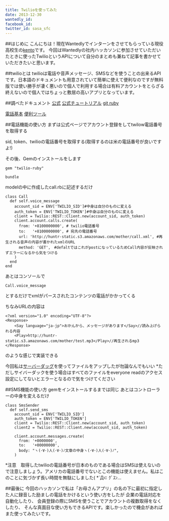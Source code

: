 ```yaml
---
title: Twilioを使ってみた
date: 2013-12-30
wantedly_id:
facebook_id:
twitter_id: sasa_sfc
---
```

##はじめに
こんにちは！現在Wantedlyでインターンをさせてもらっている現役高校生の[kento](https://www.wantedly.com/users/2217896)です。
今回はWantedlyの社内ハッカソンに参加させていただいたときに使ったTwilioというAPIについて自分のまとめも兼ねて記事を書かせていただきたいと思います。


##twilioとは
twilioは電話や音声メッセージ、SMSなどを使うことの出来るAPIです。日本語のドキュメントも用意されていて簡単に使えて便利なのですが無料版では使い勝手が凄く悪いので個人で利用する場合は有料アカウントをとらざる終えないので個人ではちょっと敷居の高いアプリとなっています。


##調べたドキュメント
[公式](http://twilio.kddi-web.com/)
[公式チュートリアル](https://jp.twilio.com/docs/quickstart)
[git ruby](https://github.com/twilio/twilio-ruby)

[電話基本](http://blog.twilio.kddi-web.com/2013/05/21/ruby%E3%81%8B%E3%82%89%E9%9B%BB%E8%A9%B1%E3%82%92%E3%81%8B%E3%81%91%E3%82%8B/)
[便利ツール](http://dev.classmethod.jp/etc/twim11/)

##電話機能の使い方
まずは公式ページでアカウント登録をしてtwilow電話番号を取得する

sid, token、twilioの電話番号を取得する(取得するのは米の電話番号が良いですよ!)

その後、Gemのインストールをします

```bash:gem
gem "twilio-ruby"
```

```bash:ターミナル
bundle
```

modelの中に作成したcall.rbに記述するだけ

```ruby:model
class Call
  def self.voice_message
    account_sid = ENV['TWILIO_SID']#中身は自分のものに変える
    auth_token = ENV['TWILIO_TOKEN']#中身は自分のものに変える
    client = Twilio::REST::Client.new(account_sid, auth_token)
    client.account.calls.create(
      from: '+8100000000', # twilio電話番号
      to:   '+8100000000', # 宛先の電話番号
      url: 'http://huntr-static.s3.amazonaws.com/mother/call.xml', #再生される音声の内容が書かれたxmlのURL
      method: 'GET',　#defaltではこれがpostになっているためCall内容が反映されずエラーになるから気をつける
    )
  end
end
```


あとはコンソールで

```bash:コンソール
Call.voice_message
```
とするだけでxmlがパースされたコンテンツの電話がかかってくる

ちなみURLの内容は

```xml:xml
<?xml version="1.0" encoding="UTF-8"?>
<Response>
    <Say language="ja-jp">おかんから、メッセージがあります</Say>//読み上げられる内容
    <Play>http://huntr-static.s3.amazonaws.com/mother/test.mp3</Play>//再生されるmp3
</Response>
```

のような感じで実装できる

今回私は[サーバーダッグ](http://cyberduck.softonic.jp/mac)を使ってファイルをアップしたが勿論なんでもいい
*ただしサイバーダックを使う場合はすべてのファイルをeveryone readのアクセス設定にしてないとエラーとなるので気をつけてください

##SMS機能の使い方
gemをインストールするまでは同じ
あとはコントローラーの中身を変えるだけ

```ruby:コントローラー
class SmsSender
  def self.send_sms
    account_sid = ENV['TWILIO_SID']
    auth_token = ENV['TWILIO_TOKEN']
    client = Twilio::REST::Client.new(account_sid, auth_token)
    client2 = Twilio::REST::Client.new(account_sid, auth_token)

    client.account.messages.create(
      from: '+0000000',
      to:   '+00000000',
      body: "ヽ(･∀･)人(･∀･)ﾉ文章の中身ヽ(･∀･)人(･∀･)ﾉ",
    )
```


*注意　取得したtwilioの電話番号が日本のものである場合はSMSは使えないので注意しましょう。アメリカの電話番号でないとこの機能は使えません。私はこのことに気づかず長い時間を無駄にしました( *´Д⊂ ｸﾞｽﾝ…

##最後に
今回のハッカソンで私は「お母さんアプリ」の名の下に最初に指定した人に録音した励ましの電話をかけるという使い方をしたが
企業の電話対応を自動化したり、
会員登録の際にSMSを使うことでアカウントの複数取得をなくしたり、
そんな真面目な使い方もできるAPIです。楽しかったので機会があればまた使ってみたいです。
